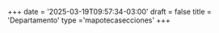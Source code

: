 +++
date = '2025-03-19T09:57:34-03:00'
draft = false
title = 'Departamento'
type ='mapotecasecciones'
+++
